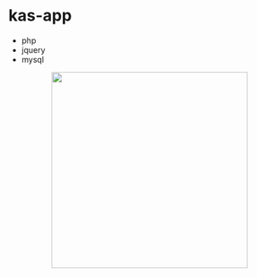 # kas-app
- php
- jquery
- mysql


<p align="center">
  <img src="img/design/LoginPage.JGP" width="350">
</p>
